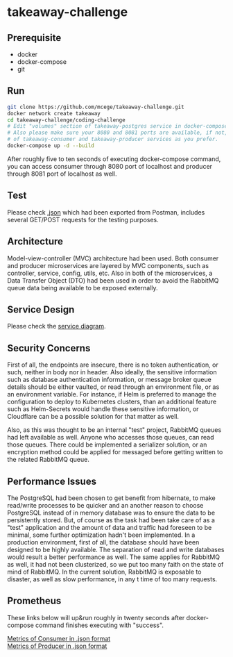 # takeaway-challenge

## Prerequisite

- docker<br/>
- docker-compose<br/>
- git

## Run

```bash
git clone https://github.com/mcege/takeaway-challenge.git
docker network create takeaway
cd takeaway-challenge/coding-challenge
# Edit "volumes" section of takeaway-postgres service in docker-compose.yml file as you prefer.
# Also please make sure your 8080 and 8081 ports are available, if not, please edit "ports" section 
# of takeaway-consumer and takeaway-producer services as you prefer.
docker-compose up -d --build
```
After roughly five to ten seconds of executing docker-compose command, you can access consumer through 8080 port of localhost and producer through 8081 port of localhost as well.

## Test

Please check [.json](https://github.com/mcege/takeaway-challenge/blob/master/coding-challenge/takeaway.postman_collection.json) which had been exported from Postman, includes several GET/POST requests for the testing purposes.

## Architecture

Model-view-controller (MVC) architecture had been used. Both consumer and producer microservices are layered by MVC components, such as controller, service, config, utils, etc. Also in both of the microservices, a Data Transfer Object (DTO) had been used in order to avoid the RabbitMQ queue data being available to be exposed externally. 

## Service Design

Please check the [service diagram](https://github.com/mcege/takeaway-challenge/blob/master/takeaway-service-diagram.png).

## Security Concerns

First of all, the endpoints are insecure, there is no token authentication, or such, neither in body nor in header. Also ideally, the sensitive information such as database authentication information, or message broker queue details should be either vaulted, or read through an environment file, or as an environment variable. For instance, if Helm is preferred to manage the configuration to deploy to Kubernetes clusters, than an additional feature such as Helm-Secrets would handle these sensitive information, or Cloudflare can be a possible solution for that matter as well.

Also, as this was thought to be an internal "test" project, RabbitMQ queues had left available as well. Anyone who accesses those queues, can read those queues. There could be implemented a serializer solution, or an encryption method could be applied for messaged before getting written to the related RabbitMQ queue. 

## Performance Issues

The PostgreSQL had been chosen to get benefit from hibernate, to make read/write processes to be quicker and an another reason to choose PostgreSQL instead of in memory database was to ensure the data to be persistently stored. But, of course as the task had been take care of as a "test" application and the amount of data and traffic had foreseen to be minimal, some further optimization hadn't been implemented. In a production environment, first of all, the database should have been designed to be highly available. The separation of read and write databases would result a better performance as well. The same applies for RabbitMQ as well, it had not been clusterized, so we put too many faith on the state of mind of RabbitMQ. In the current solution, RabbitMQ is exposable to disaster, as well as slow performance, in any t time of too many requests. 

## Prometheus

These links below will up&run roughly in twenty seconds after docker-compose command finishes executing with "success".

[Metrics of Consumer in .json format](http://localhost:8080/actuator/prometheus)<br/>
[Metrics of Producer in .json format](http://localhost:8081/actuator/prometheus)
